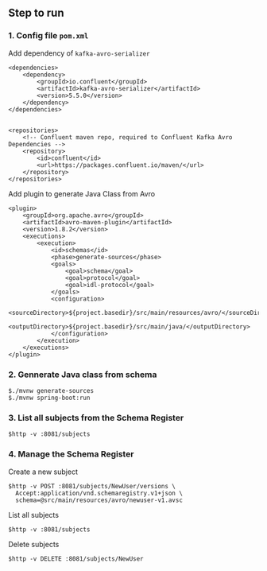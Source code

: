 ## Step to run

### 1. Config file `pom.xml`

Add dependency of `kafka-avro-serializer`
```
<dependencies>
    <dependency>
        <groupId>io.confluent</groupId>
        <artifactId>kafka-avro-serializer</artifactId>
        <version>5.5.0</version>
    </dependency>
</dependencies>


<repositories>
    <!-- Confluent maven repo, required to Confluent Kafka Avro Dependencies -->
    <repository>
        <id>confluent</id>
        <url>https://packages.confluent.io/maven/</url>
    </repository>
</repositories>
```

Add plugin to generate Java Class from Avro
```
<plugin>
    <groupId>org.apache.avro</groupId>
    <artifactId>avro-maven-plugin</artifactId>
    <version>1.8.2</version>
    <executions>
        <execution>
            <id>schemas</id>
            <phase>generate-sources</phase>
            <goals>
                <goal>schema</goal>
                <goal>protocol</goal>
                <goal>idl-protocol</goal>
            </goals>
            <configuration>
                <sourceDirectory>${project.basedir}/src/main/resources/avro/</sourceDirectory>
                <outputDirectory>${project.basedir}/src/main/java/</outputDirectory>
            </configuration>
        </execution>
    </executions>
</plugin>
```


### 2. Gennerate Java class from schema
```
$./mvnw generate-sources
$./mvnw spring-boot:run
```

### 3. List all subjects from the Schema Register

```
$http -v :8081/subjects
```

### 4. Manage the Schema Register

Create a new subject
```
$http -v POST :8081/subjects/NewUser/versions \
  Accept:application/vnd.schemaregistry.v1+json \
  schema=@src/main/resources/avro/newuser-v1.avsc
```

List all subjects
```
$http -v :8081/subjects
```

Delete subjects
```
$http -v DELETE :8081/subjects/NewUser
```
